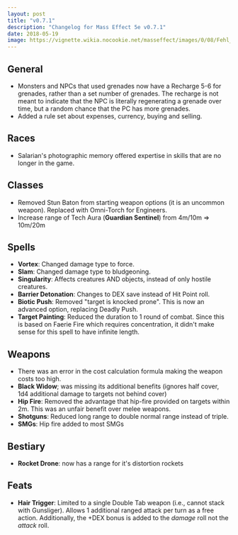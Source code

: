 ```yaml
---
layout: post
title: "v0.7.1"
description: "Changelog for Mass Effect 5e v0.7.1"
date: 2018-05-19
image: https://vignette.wikia.nocookie.net/masseffect/images/0/08/Fehl_prime_-_biotic_balls.png/revision/latest/scale-to-width-down/640?cb=20130122172423
---
```


## General
* Monsters and NPCs that used grenades now have a Recharge 5-6 for grenades, rather than a set number of grenades. The recharge
is not meant to indicate that the NPC is literally regenerating a grenade over time, but a random chance that the PC has more grenades.
* Added a rule set about expenses, currency, buying and selling.

## Races
* Salarian's photographic memory offered expertise in skills that are no longer in the game.

## Classes
* Removed Stun Baton from starting weapon options (it is an uncommon weapon). Replaced with Omni-Torch for Engineers.
* Increase range of Tech Aura (__Guardian Sentinel__) from 4m/10m => 10m/20m

## Spells
* __Vortex__: Changed damage type to force.
* __Slam__: Changed damage type to bludgeoning.
* __Singularity__: Affects creatures AND objects, instead of only hostile creatures.
* __Barrier Detonation__: Changes to DEX save instead of Hit Point roll.
* __Biotic Push__: Removed "target is knocked prone". This is now an advanced option, replacing Deadly Push.
* __Target Painting__: Reduced the duration to 1 round of combat. Since this is based on Faerie Fire which requires concentration, it didn't make sense for
this spell to have infinite length.

## Weapons
* There was an error in the cost calculation formula making the weapon costs too high.
* __Black Widow__; was missing its additional benefits (ignores half cover, 1d4 additional damage to targets not behind cover)
* __Hip Fire__: Removed the advantage that hip-fire provided on targets within 2m. This was an unfair benefit over melee weapons.
* __Shotguns__: Reduced long range to double normal range instead of triple.
* __SMGs__: Hip fire added to most SMGs

## Bestiary
* __Rocket Drone__: now has a range for it's distortion rockets

## Feats
* __Hair Trigger__: Limited to a single Double Tab weapon (i.e., cannot stack with Gunsliger). Allows 1 additional ranged attack per turn as a free action.
Additionally, the +DEX bonus is added to the _damage_ roll not the _attack_ roll.